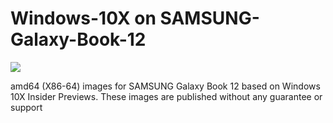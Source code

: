 # Windows-10X on SAMSUNG-Galaxy-Book-12
<img src="https://github.com/daviiid99/Windows-10X-SAMSUNG-Galaxy-Book-12/blob/main/logo.png">

amd64 (X86-64) images for SAMSUNG Galaxy Book 12 based on Windows 10X Insider Previews.
These images are published without any guarantee or support
